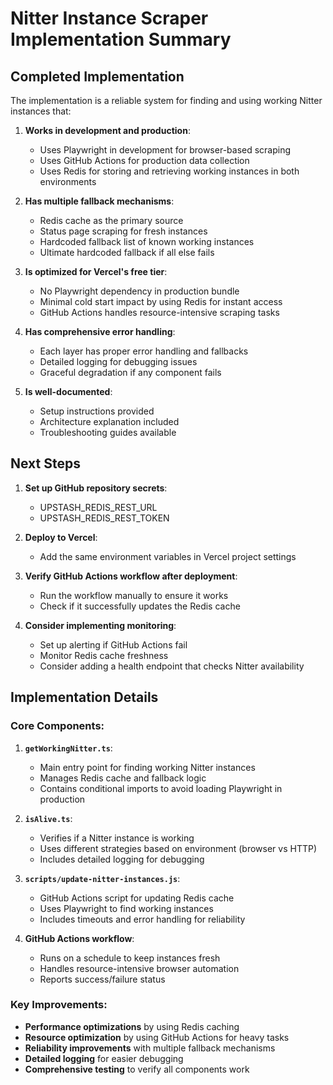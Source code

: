 # Nitter Instance Scraper Implementation Summary

## Completed Implementation

The implementation is a reliable system for finding and using working Nitter instances that:

1. **Works in development and production**:
   - Uses Playwright in development for browser-based scraping
   - Uses GitHub Actions for production data collection
   - Uses Redis for storing and retrieving working instances in both environments

2. **Has multiple fallback mechanisms**:
   - Redis cache as the primary source
   - Status page scraping for fresh instances
   - Hardcoded fallback list of known working instances
   - Ultimate hardcoded fallback if all else fails

3. **Is optimized for Vercel's free tier**:
   - No Playwright dependency in production bundle
   - Minimal cold start impact by using Redis for instant access
   - GitHub Actions handles resource-intensive scraping tasks

4. **Has comprehensive error handling**:
   - Each layer has proper error handling and fallbacks
   - Detailed logging for debugging issues
   - Graceful degradation if any component fails

5. **Is well-documented**:
   - Setup instructions provided
   - Architecture explanation included
   - Troubleshooting guides available

## Next Steps

1. **Set up GitHub repository secrets**:
   - UPSTASH_REDIS_REST_URL
   - UPSTASH_REDIS_REST_TOKEN

2. **Deploy to Vercel**:
   - Add the same environment variables in Vercel project settings

3. **Verify GitHub Actions workflow after deployment**:
   - Run the workflow manually to ensure it works
   - Check if it successfully updates the Redis cache

4. **Consider implementing monitoring**:
   - Set up alerting if GitHub Actions fail
   - Monitor Redis cache freshness
   - Consider adding a health endpoint that checks Nitter availability

## Implementation Details

### Core Components:

1. **`getWorkingNitter.ts`**:
   - Main entry point for finding working Nitter instances
   - Manages Redis cache and fallback logic
   - Contains conditional imports to avoid loading Playwright in production

2. **`isAlive.ts`**:
   - Verifies if a Nitter instance is working
   - Uses different strategies based on environment (browser vs HTTP)
   - Includes detailed logging for debugging

3. **`scripts/update-nitter-instances.js`**:
   - GitHub Actions script for updating Redis cache
   - Uses Playwright to find working instances
   - Includes timeouts and error handling for reliability

4. **GitHub Actions workflow**:
   - Runs on a schedule to keep instances fresh
   - Handles resource-intensive browser automation
   - Reports success/failure status

### Key Improvements:

- **Performance optimizations** by using Redis caching
- **Resource optimization** by using GitHub Actions for heavy tasks
- **Reliability improvements** with multiple fallback mechanisms
- **Detailed logging** for easier debugging
- **Comprehensive testing** to verify all components work
